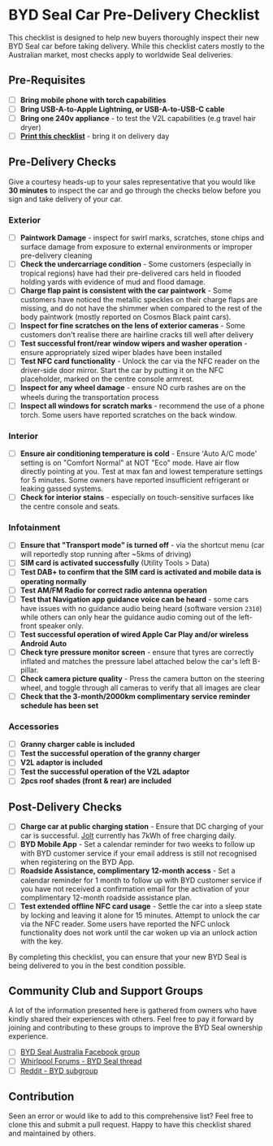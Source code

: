 # BYD Seal Car Pre-Delivery Checklist

This checklist is designed to help new buyers thoroughly inspect their new BYD Seal car before taking delivery. While this checklist caters mostly to the Australian market, most checks apply to worldwide Seal deliveries. 

## Pre-Requisites
- [ ] **Bring mobile phone with torch capabilities**
- [ ] **Bring USB-A-to-Apple Lightning, or USB-A-to-USB-C cable**
- [ ] **Bring one 240v appliance** - to test the V2L capabilities (e.g travel hair dryer)
- [ ] **[Print this checklist](https://raw.githubusercontent.com/meistro2k/byd-car-predelivery/main/seal.md)** - bring it on delivery day

## Pre-Delivery Checks

Give a courtesy heads-up to your sales representative that you would like **30 minutes** to inspect the car and go through the checks below before you sign and take delivery of your car.

### Exterior

- [ ] **Paintwork Damage** - inspect for swirl marks, scratches, stone chips and surface damage from exposure to external environments or improper pre-delivery cleaning
- [ ] **Check the undercarriage condition** -  Some customers (especially in tropical regions) have had their pre-delivered cars held in flooded holding yards with evidence of mud and flood damage.
- [ ] **Charge flap paint is consistent with the car paintwork** - Some customers have noticed the metallic speckles on their charge flaps are missing, and do not have the shimmer when compared to the rest of the body paintwork (mostly reported on Cosmos Black paint cars). 
- [ ] **Inspect for fine scratches on the lens of exterior cameras** - Some customers don't realise there are hairline cracks till well after delivery
- [ ] **Test successful front/rear window wipers and washer operation** - ensure appropriately sized wiper blades have been installed
- [ ] **Test NFC card functionality** - Unlock the car via the NFC reader on the driver-side door mirror. Start the car by putting it on the NFC placeholder, marked on the centre console armrest.
- [ ] **Inspect for any wheel damage** - ensure NO curb rashes are on the wheels during the transportation process
- [ ] **Inspect all windows for scratch marks** - recommend the use of a phone torch. Some users have reported scratches on the back window.

### Interior

- [ ] **Ensure air conditioning temperature is cold** - Ensure 'Auto A/C mode' setting is on "Comfort Normal" at NOT "Eco" mode. Have air flow directly pointing at you. Test at max fan and lowest temperature settings for 5 minutes. Some owners have reported insufficient refrigerant or leaking gassed systems.
- [ ] **Check for interior stains** - especially on touch-sensitive surfaces like the centre console and seats.

### Infotainment

- [ ] **Ensure that "Transport mode" is turned off** - via the shortcut menu (car will reportedly stop running after ~5kms of driving)
- [ ] **SIM card is activated successfully** (Utility Tools > Data)
- [ ] **Test DAB+ to confirm that the SIM card is activated and mobile data is operating normally**
- [ ] **Test AM/FM Radio for correct radio antenna operation**
- [ ] **Test that Navigation app guidance voice can be heard** - some cars have issues with no guidance audio being heard (software version `2310`) while others can only hear the guidance audio coming out of the left-front speaker only.
- [ ] **Test successful operation of wired Apple Car Play and/or wireless Android Auto**
- [ ] **Check tyre pressure monitor screen** - ensure that tyres are correctly inflated and matches the pressure label attached below the car's left B-pillar.
- [ ] **Check camera picture quality** - Press the camera button on the steering wheel, and toggle through all cameras to verify that all images are clear
- [ ] **Check that the 3-month/2000km complimentary service reminder schedule has been set**

### Accessories

- [ ] **Granny charger cable is included**
- [ ] **Test the successful operation of the granny charger**
- [ ] **V2L adaptor is included**
- [ ] **Test the successful operation of the V2L adaptor**
- [ ] **2pcs roof shades (front & rear) are included**

## Post-Delivery Checks

- [ ] **Charge car at public charging station** - Ensure that DC charging of your car is successful. [Jolt](https://jolt.com.au/) currently has 7kWh of free charging daily.
- [ ] **BYD Mobile App** - Set a calendar reminder for two weeks to follow up with BYD customer service if your email address is still not recognised when registering on the BYD App.
- [ ] **Roadside Assistance, complimentary 12-month access** - Set a calendar reminder for 1 month to follow up with BYD customer service if you have not received a confirmation email for the activation of your complimentary 12-month roadside assistance plan.
- [ ] **Test extended offline NFC card usage** - Settle the car into a sleep state by locking and leaving it alone for 15 minutes. Attempt to unlock the car via the NFC reader. Some users have reported the NFC unlock functionality does not work until the car woken up via an unlock action with the key.

By completing this checklist, you can ensure that your new BYD Seal is being delivered to you in the best condition possible.

## Community Club and Support Groups

A lot of the information presented here is gathered from owners who have kindly shared their experiences with others. Feel free to pay it forward by joining and contributing to these groups to improve the BYD Seal ownership experience.

- [ ] [BYD Seal Australia Facebook group](https://www.facebook.com/groups/349743024299496)
- [ ] [Whirlpool Forums - BYD Seal thread](https://forums.whirlpool.net.au/thread/96yz8qz6)
- [ ] [Reddit - BYD subgroup](https://www.reddit.com/r/BYD/)

## Contribution

Seen an error or would like to add to this comprehensive list? Feel free to clone this and submit a pull request. Happy to have this checklist shared and maintained by others.
